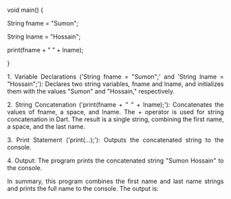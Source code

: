 void main() {

String fname = "Sumon";

String lname = "Hossain";

print(fname + " " + lname);

}

<p align="justify">
1. Variable Declarations ('String fname = "Sumon";' and 'String lname = "Hossain";'):
Declares two string variables, fname and lname, and initializes them with the values "Sumon" and "Hossain," respectively.
</p>

<p align="justify">
2. String Concatenation ('print(fname + " " + lname);'):
Concatenates the values of fname, a space, and lname. The + operator is used for string concatenation in Dart. The result is a single string, combining the first name, a space, and the last name.
</p>

<p align="justify">
3. Print Statement ('print(...);'):
Outputs the concatenated string to the console.
</p>

<p align="justify">
4. Output:
The program prints the concatenated string "Sumon Hossain" to the console.
</p>

<p align="justify">
In summary, this program combines the first name and last name strings and prints the full name to the console. The output is:
</p>

